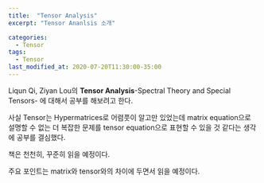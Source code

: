```yaml
---
title:  "Tensor Analysis"
excerpt: "Tensor Ananlsis 소개"

categories:
  - Tensor
tags:
  - Tensor
last_modified_at: 2020-07-20T11:30:00-35:00
---
```

Liqun Qi, Ziyan Lou의 
**Tensor Analysis**-Spectral Theory and Special Tensors-
에 대해서 공부를 해보려고 한다.

사실 Tensor는 Hypermatrices로 어렴풋이 알고만 있었는데 matrix equation으로 설명할 수 없는 더 복잡한 문제를 tensor equation으로 표현할 수 있을 것 같다는 생각에 공부를 결심했다.

책은 천천히, 꾸준히 읽을 예정이다.

주요 포인트는 matrix와 tensor와의 차이에 두면서 읽을 예정이다.